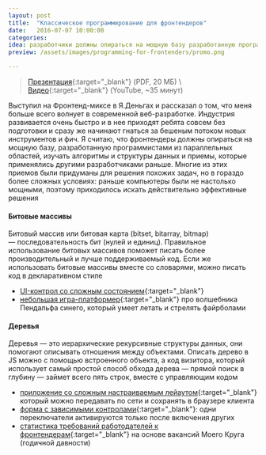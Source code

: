 ```yaml
---
layout: post
title:  "Классическое программирование для фронтендеров"
date:   2016-07-07 10:00:00
categories:
idea: разработчики должны опираться на мощную базу разработанную программистами из параллельных областей, изучать алгоритмы и структуры данных и приемы, которые применялись другими разработчиками
preview: /assets/images/programming-for-frontenders/promo.png

---
```


> [Презентация]({{site_url}}/share/classic-programming-for-frontenders.pdf){:target="_blank"} (PDF, 20 МБ) \\
> [Видео](https://www.youtube.com/watch?v=5H923I_Cj3k&feature=youtu.be&t=1h25m4s){:target="_blank"} (YouTube, ~35 минут)

Выступил на Фронтенд-миксе в Я.Деньгах и рассказал о том, что меня больше всего волнует в современной веб-разработке. Индустрия развивается очень быстро и в нее приходят ребята совсем без подготовки и сразу же начинают гнаться за бешеным потоком новых инструментов и фич. Я считаю, что фронтендеры должны опираться на мощную базу, разработанную программистами из параллельных областей, изучать алгоритмы и структуры данных и приемы, которые применялись другими разработчиками раньше. Многие из этих приемов были придуманы для решения похожих задач, но в гораздо более сложных условиях: раньше компьютеры были не настолько мощными, поэтому приходилось искать действительно эффективные решения

#### Битовые массивы
Битовый массив или битовая карта (bitset, bitarray, bitmap) — последовательность бит (нулей и единиц). Правильное использование битовых массивов поможет писать более производительный и лучше поддерживаемый код. Если же использовать битовые массивы вместе со словарями, можно писать код в декларативном стиле

* [UI-контрол со сложным состоянием](https://gist.github.com/o0/b0f66dc00dbed56e8528ae51ceec5d6b){:target="_blank"}
* [небольшая игра-платформер](https://gist.github.com/o0/94895f80d2c2ae876eb1f276b23d929d){:target="_blank"} про волшебника Пендальфа синего, который умеет летать и стрелять файрболами

#### Деревья
Деревья — это иерархические рекурсивные структуры данных, они помогают описывать отношения между объектами. Описать дерево в JS можно с помощью встроенного объекта, а код визитора, который использует самый простой способ обхода дерева — прямой поиск в глубину — займет всего пять строк, вместе с управляющим кодом

* [приложение со сложным настраиваемым лейаутом](https://gist.github.com/o0/ded8425a3972af8b5296f89d52bab542){:target="_blank"} который можно передавать по сети и сохранять в браузере клиента
* [форма с зависимыми контролами](https://gist.github.com/o0/698b986b6915acfb3fc41c25d3d6406f){:target="_blank"}: одни переключатели активируются только после включения других
* [статистика требований работодателей к фронтендерам](https://gist.github.com/o0/77ef202b84bb8df17f66){:target="_blank"} на основе вакансий Моего Круга (годичной давности)
